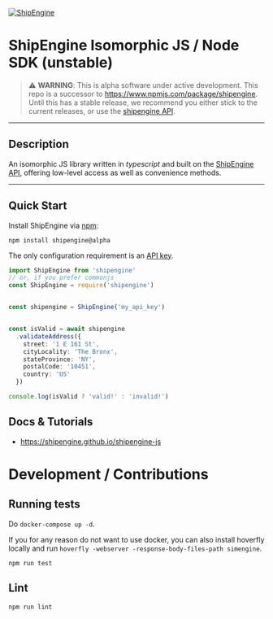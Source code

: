 [![ShipEngine](https://shipengine.github.io/img/shipengine-logo-wide.png)](https://shipengine.com)

# ShipEngine Isomorphic JS / Node SDK (unstable)

> ⚠ **WARNING**: This is alpha software under active development. This repo is a successor to https://www.npmjs.com/package/shipengine. Until this has a stable release, we recommend you either stick to the current releases, or use the [shipengine API](https://shipengine.github.io/shipengine-openapi/).

---

## Description

An isomorphic JS library written in _typescript_ and built on the [ShipEngine API](https://shipengine.com), offering low-level access as well as convenience methods.

---

## Quick Start

Install ShipEngine via [npm](https://www.npmjs.com/):
```
npm install shipengine@alpha
```

The only configuration requirement is an [API key](https://www.shipengine.com/docs/auth/#api-keys).
```ts
import ShipEngine from 'shipengine'
// or, if you prefer commonjs
const ShipEngine = require('shipengine')


const shipengine = ShipEngine('my_api_key')


const isValid = await shipengine
  .validateAddress({
    street: '1 E 161 St',
    cityLocality: 'The Bronx',
    stateProvince: 'NY',
    postalCode: '10451',
    country: 'US'
  })

console.log(isValid ? 'valid!' : 'invalid!')

```
## Docs & Tutorials
- https://shipengine.github.io/shipengine-js

# Development / Contributions
## Running tests
Do `docker-compose up -d`.

If you for any reason do not want to use docker, you can also install hoverfly locally and run `hoverfly -webserver -response-body-files-path simengine`.

```
npm run test
```
## Lint
```
npm run lint
```
